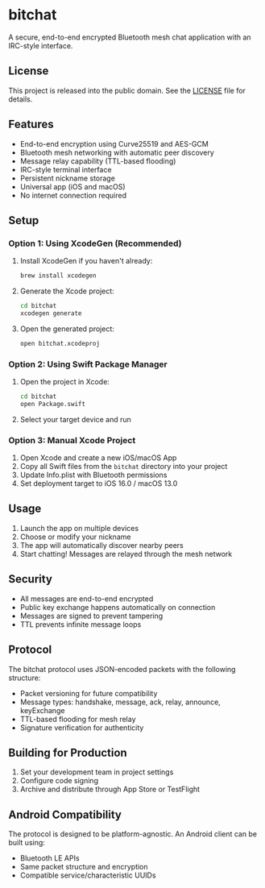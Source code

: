 # bitchat

A secure, end-to-end encrypted Bluetooth mesh chat application with an IRC-style interface.

## License

This project is released into the public domain. See the [LICENSE](LICENSE) file for details.

## Features

- End-to-end encryption using Curve25519 and AES-GCM
- Bluetooth mesh networking with automatic peer discovery
- Message relay capability (TTL-based flooding)
- IRC-style terminal interface
- Persistent nickname storage
- Universal app (iOS and macOS)
- No internet connection required

## Setup

### Option 1: Using XcodeGen (Recommended)

1. Install XcodeGen if you haven't already:
   ```bash
   brew install xcodegen
   ```

2. Generate the Xcode project:
   ```bash
   cd bitchat
   xcodegen generate
   ```

3. Open the generated project:
   ```bash
   open bitchat.xcodeproj
   ```

### Option 2: Using Swift Package Manager

1. Open the project in Xcode:
   ```bash
   cd bitchat
   open Package.swift
   ```

2. Select your target device and run

### Option 3: Manual Xcode Project

1. Open Xcode and create a new iOS/macOS App
2. Copy all Swift files from the `bitchat` directory into your project
3. Update Info.plist with Bluetooth permissions
4. Set deployment target to iOS 16.0 / macOS 13.0

## Usage

1. Launch the app on multiple devices
2. Choose or modify your nickname
3. The app will automatically discover nearby peers
4. Start chatting! Messages are relayed through the mesh network

## Security

- All messages are end-to-end encrypted
- Public key exchange happens automatically on connection
- Messages are signed to prevent tampering
- TTL prevents infinite message loops

## Protocol

The bitchat protocol uses JSON-encoded packets with the following structure:
- Packet versioning for future compatibility
- Message types: handshake, message, ack, relay, announce, keyExchange
- TTL-based flooding for mesh relay
- Signature verification for authenticity

## Building for Production

1. Set your development team in project settings
2. Configure code signing
3. Archive and distribute through App Store or TestFlight

## Android Compatibility

The protocol is designed to be platform-agnostic. An Android client can be built using:
- Bluetooth LE APIs
- Same packet structure and encryption
- Compatible service/characteristic UUIDs